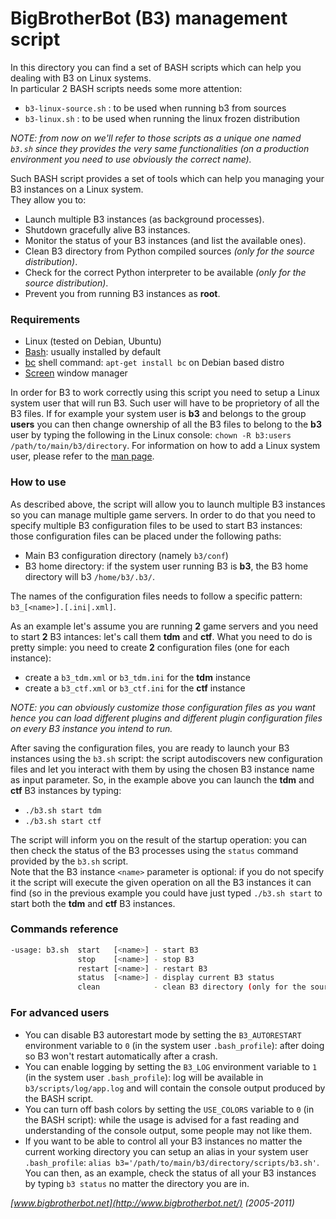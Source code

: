 BigBrotherBot (B3) management script
====================================

In this directory you can find a set of BASH scripts which can help you dealing with B3 on Linux systems.  
In particular 2 BASH scripts needs some more attention:

* `b3-linux-source.sh` : to be used when running b3 from sources
* `b3-linux.sh` : to be used when running the linux frozen distribution

_NOTE: from now on we'll refer to those scripts as a unique one named `b3.sh` since they provides the very same 
functionalities (on a production environment you need to use obviously the correct name)._

Such BASH script provides a set of tools which can help you managing your B3 instances on a Linux system.  
They allow you to: 

* Launch multiple B3 instances (as background processes).
* Shutdown gracefully alive B3 instances.
* Monitor the status of your B3 instances (and list the available ones).
* Clean B3 directory from Python compiled sources _(only for the source distribution)_.
* Check for the correct Python interpreter to be available _(only for the source distribution)_.
* Prevent you from running B3 instances as **root**.

### Requirements

* Linux (tested on Debian, Ubuntu)
* [Bash](https://www.gnu.org/software/bash/): usually installed by default
* [bc](https://www.gnu.org/software/bc/manual/html_mono/bc.html) shell command: `apt-get install bc` on Debian based distro
* [Screen](http://linux.die.net/man/1/screen) window manager

In order for B3 to work correctly using this script you need to setup a Linux system user that will run B3. Such user
will have to be proprietory of all the B3 files. If for example your system user is **b3** and belongs to the group **users** 
you can then change ownership of all the B3 files to belong to the **b3** user by typing the following in the Linux console: 
`chown -R b3:users /path/to/main/b3/directory`. For information on how to add a Linux system user, please refer to
the [man page](http://linux.die.net/man/8/useradd).

### How to use

As described above, the script will allow you to launch multiple B3 instances so you can manage multiple game servers.
In order to do that you need to specify multiple B3 configuration files to be used to start B3 instances: those 
configuration files can be placed under the following paths:
 
* Main B3 configuration directory (namely `b3/conf`)
* B3 home directory: if the system user running B3 is **b3**, the B3 home directory will b3 `/home/b3/.b3/`.
 
The names of the configuration files needs to follow a specific pattern: `b3_[<name>].[.ini|.xml]`.  

As an example let's assume you are running **2** game servers and you need to start **2** B3 intances: let's call them 
**tdm** and **ctf**. What you need to do is pretty simple: you need to create **2** configuration files (one for each instance):

* create a `b3_tdm.xml` or `b3_tdm.ini` for the **tdm** instance
* create a `b3_ctf.xml` or `b3_ctf.ini` for the **ctf** instance

*NOTE: you can obviously customize those configuration files as you want hence you can load different plugins and 
different plugin configuration files on every B3 instance you intend to run.*

After saving the configuration files, you are ready to launch your B3 instances using the `b3.sh` script: the script 
autodiscovers new configuration files and let you interact with them by using the chosen B3 instance name as input parameter.
So, in the example above you can launch the **tdm** and **ctf** B3 instances by typing:

* `./b3.sh start tdm`
* `./b3.sh start ctf`

The script will inform you on the result of the startup operation: you can then check the status of the B3 processes
using the `status` command provided by the `b3.sh` script.  
Note that the B3 instance `<name>` parameter is optional: if you do not specify it the script will execute the given 
operation on all the B3 instances it can find (so in the previous example you could have just typed `./b3.sh start` to 
start both the **tdm** and **ctf** B3 instances.

### Commands reference

```bash
-usage: b3.sh  start   [<name>] - start B3
               stop    [<name>] - stop B3
               restart [<name>] - restart B3
               status  [<name>] - display current B3 status
               clean            - clean B3 directory (only for the source distribution)
```

### For advanced users

* You can disable B3 autorestart mode by setting the `B3_AUTORESTART` environment variable to `0` (in the system user 
  `.bash_profile`): after doing so B3 won't restart automatically after a crash.
* You can enable logging by setting the `B3_LOG` environment variable to `1` (in the system user `.bash_profile`): log 
  will be available in `b3/scripts/log/app.log` and will contain the console output produced by the BASH script.
* You can turn off bash colors by setting the `USE_COLORS` variable to `0` (in the BASH script): while the usage is 
  advised for a fast reading and understanding of the console output, some people may not like them.
* If you want to be able to control all your B3 instances no matter the current working directory you can setup an alias
  in your system user `.bash_profile`: `alias b3='/path/to/main/b3/directory/scripts/b3.sh'`. You can then, as an example,
  check the status of all your B3 instances by typing `b3 status` no matter the directory you are in.

_[www.bigbrotherbot.net](http://www.bigbrotherbot.net/) (2005-2011)_
